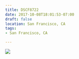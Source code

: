 ```yaml
---
title: DSCF8722
date: 2017-10-08T18:01:53-07:00
draft: false
location: San Francisco, CA
tags:
- San Francisco, CA

---
```

![](https://d17enza3bfujl8.cloudfront.net/DSCF8722.jpg)
